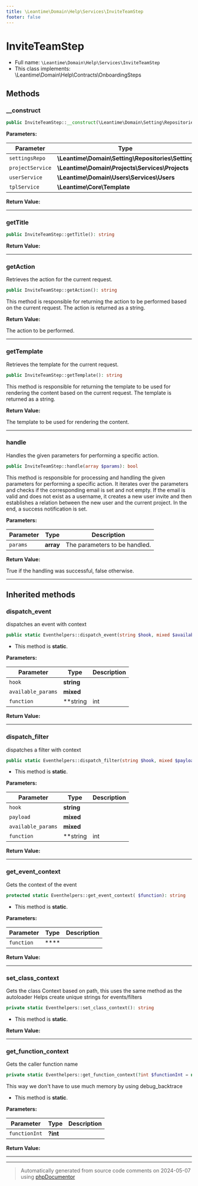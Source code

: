 ```yaml
---
title: \Leantime\Domain\Help\Services\InviteTeamStep
footer: false
---
```


# InviteTeamStep





* Full name: `\Leantime\Domain\Help\Services\InviteTeamStep`
* This class implements: \Leantime\Domain\Help\Contracts\OnboardingSteps



## Methods

### __construct



```php
public InviteTeamStep::__construct(\Leantime\Domain\Setting\Repositories\Setting $settingsRepo, \Leantime\Domain\Projects\Services\Projects $projectService, \Leantime\Domain\Users\Services\Users $userService, \Leantime\Core\Template $tplService): mixed
```








**Parameters:**

| Parameter | Type | Description |
|-----------|------|-------------|
| `settingsRepo` | **\Leantime\Domain\Setting\Repositories\Setting** |  |
| `projectService` | **\Leantime\Domain\Projects\Services\Projects** |  |
| `userService` | **\Leantime\Domain\Users\Services\Users** |  |
| `tplService` | **\Leantime\Core\Template** |  |


**Return Value:**





---
### getTitle



```php
public InviteTeamStep::getTitle(): string
```









**Return Value:**





---
### getAction

Retrieves the action for the current request.

```php
public InviteTeamStep::getAction(): string
```

This method is responsible for returning the action to be performed based on the current request.
The action is returned as a string.







**Return Value:**

The action to be performed.



---
### getTemplate

Retrieves the template for the current request.

```php
public InviteTeamStep::getTemplate(): string
```

This method is responsible for returning the template to be used for rendering the content based on the current request.
The template is returned as a string.







**Return Value:**

The template to be used for rendering the content.



---
### handle

Handles the given parameters for performing a specific action.

```php
public InviteTeamStep::handle(array $params): bool
```

This method is responsible for processing and handling the given parameters for performing a specific action.
It iterates over the parameters and checks if the corresponding email is set and not empty.
If the email is valid and does not exist as a username, it creates a new user invite and then establishes a relation
between the new user and the current project.
In the end, a success notification is set.






**Parameters:**

| Parameter | Type | Description |
|-----------|------|-------------|
| `params` | **array** | The parameters to be handled. |


**Return Value:**

True if the handling was successful, false otherwise.



---


## Inherited methods

### dispatch_event

dispatches an event with context

```php
public static Eventhelpers::dispatch_event(string $hook, mixed $available_params = [], string|int|null $function = null): void
```



* This method is **static**.




**Parameters:**

| Parameter | Type | Description |
|-----------|------|-------------|
| `hook` | **string** |  |
| `available_params` | **mixed** |  |
| `function` | **string|int|null** |  |


**Return Value:**





---
### dispatch_filter

dispatches a filter with context

```php
public static Eventhelpers::dispatch_filter(string $hook, mixed $payload, mixed $available_params = [], string|int|null $function = null): mixed
```



* This method is **static**.




**Parameters:**

| Parameter | Type | Description |
|-----------|------|-------------|
| `hook` | **string** |  |
| `payload` | **mixed** |  |
| `available_params` | **mixed** |  |
| `function` | **string|int|null** |  |


**Return Value:**





---
### get_event_context

Gets the context of the event

```php
protected static Eventhelpers::get_event_context( $function): string
```



* This method is **static**.




**Parameters:**

| Parameter | Type | Description |
|-----------|------|-------------|
| `function` | **** |  |


**Return Value:**





---
### set_class_context

Gets the class Context based on path, this uses the same method as the autoloader
Helps create unique strings for events/filters

```php
private static Eventhelpers::set_class_context(): string
```



* This method is **static**.





**Return Value:**





---
### get_function_context

Gets the caller function name

```php
private static Eventhelpers::get_function_context(?int $functionInt = null): string
```

This way we don't have to use much memory by using debug_backtrace

* This method is **static**.




**Parameters:**

| Parameter | Type | Description |
|-----------|------|-------------|
| `functionInt` | **?int** |  |


**Return Value:**





---


---
> Automatically generated from source code comments on 2024-05-07 using [phpDocumentor](http://www.phpdoc.org/)
